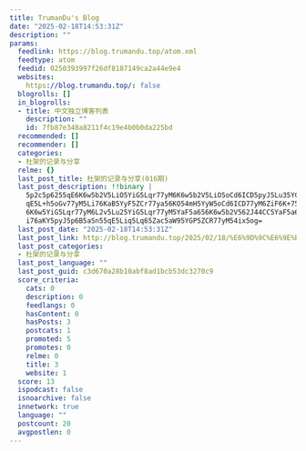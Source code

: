 ```yaml
---
title: TrumanDu's Blog
date: "2025-02-18T14:53:31Z"
description: ""
params:
  feedlink: https://blog.trumandu.top/atom.xml
  feedtype: atom
  feedid: 0250393997f26df8187149ca2a44e9e4
  websites:
    https://blog.trumandu.top/: false
  blogrolls: []
  in_blogrolls:
  - title: 中文独立博客列表
    description: ""
    id: 7fb87e348a8211f4c19e4b0b0da225bd
  recommended: []
  recommender: []
  categories:
  - 杜架的记录与分享
  relme: {}
  last_post_title: 杜架的记录与分享(016期)
  last_post_description: !!binary |
    5p2c5p6255qE6K6w5b2V5LiO5YiG5Lqr77yM6K6w5b2V5LiO5oCd6ICD5pyJ5Lu35YC855
    qE5L+h5oGv77yM5Li76KaB5YyF5ZCr77ya56KO54mH5YyW5oCd6ICD77yM6ZiF6K+756yU
    6K6w5YiG5Lqr77yM6L2v5Lu25YiG5Lqr77yM5YaF5a656K6w5b2V562J44CC5YaF5a655L
    i76aKY5pyJ5p6B5aSn55qE5Liq5Lq65Zac5aW95YGP5ZCR77yM54ix5og=
  last_post_date: "2025-02-18T14:53:31Z"
  last_post_link: http://blog.trumandu.top/2025/02/18/%E6%9D%9C%E6%9E%B6%E7%9A%84%E8%AE%B0%E5%BD%95%E4%B8%8E%E5%88%86%E4%BA%AB016%E6%9C%9F/
  last_post_categories:
  - 杜架的记录与分享
  last_post_language: ""
  last_post_guid: c3d670a28b10abf8ad1bcb53dc3270c9
  score_criteria:
    cats: 0
    description: 0
    feedlangs: 0
    hasContent: 0
    hasPosts: 3
    postcats: 1
    promoted: 5
    promotes: 0
    relme: 0
    title: 3
    website: 1
  score: 13
  ispodcast: false
  isnoarchive: false
  innetwork: true
  language: ""
  postcount: 20
  avgpostlen: 0
---
```

